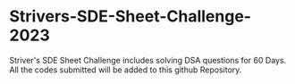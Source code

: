 # Strivers-SDE-Sheet-Challenge-2023
Striver's SDE Sheet Challenge includes solving DSA questions for 60 Days. All the codes submitted will be added to this github Repository.
